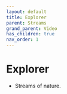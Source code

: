 ```yaml
---
layout: default
title: Explorer
parent: Streams
grand_parent: Video
has_children: true
nav_order: 1
---
```

# Explorer
- Streams of nature.